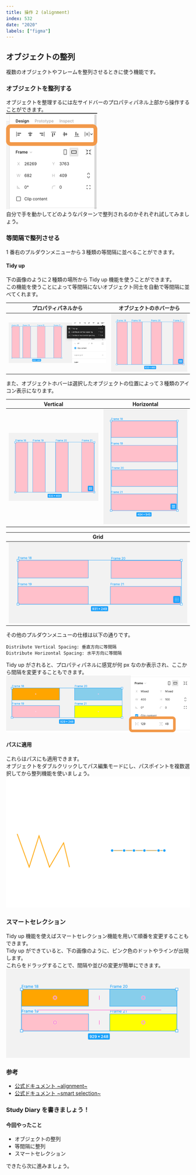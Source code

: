 ```yaml
---
title: 操作 2 (alignment)
index: 532
date: "2020"
labels: ["figma"]
---
```


## オブジェクトの整列

複数のオブジェクトやフレームを整列させるときに使う機能です。

### オブジェクトを整列する

オブジェクトを整理するには左サイドバーのプロパティパネル上部から操作することができます。  
![alignment](./img/alignment.png)  
自分で手を動かしてどのようなパターンで整列されるのかそれぞれ試してみましょう。

### 等間隔で整列させる

1 番右のプルダウンメニューから３種類の等間隔に並べることができます。

#### Tidy up

下の画像のように２種類の場所から Tidy up 機能を使うことができます。  
この機能を使うことによって等間隔にないオブジェクト同士を自動で等間隔に並べてくれます。

| プロパティパネルから          | オブジェクトのホバーから                    |
| ----------------------------- | ------------------------------------------- |
| ![tidy-up](./img/tidy-up.png) | ![tidy-hover-ver](./img/tidy-hover-ver.png) |

また、オブジェクトホバーは選択したオブジェクトの位置によって３種類のアイコン表示になります。

| Vertical                                    | Horizontal                                  |
| ------------------------------------------- | ------------------------------------------- |
| ![tidy-hover-ver](./img/tidy-hover-ver.png) | ![tidy-hover-hor](./img/tidy-hover-hor.png) |

| Grid                                          |
| --------------------------------------------- |
| ![tidy-hover-grid](./img/tidy-hover-grid.png) |

その他のプルダウンメニューの仕様は以下の通りです。

```
Distribute Vertical Spacing: 垂直方向に等間隔
Distribute Horizontal Spacing: 水平方向に等間隔
```

Tidy up がされると、プロパティパネルに感覚が何 px なのか表示され、ここから間隔を変更することもできます。
![gutter](./img/gutter.png)

#### パスに適用

これらはパスにも適用できます。  
オブジェクトをダブルクリックしてパス編集モードにし、パスポイントを複数選択してから整列機能を使いましょう。
![pass-alignment](./img/pass-alignment.png)

### スマートセレクション

Tidy up 機能を使えばスマートセレクション機能を用いて順番を変更することもできます。  
Tidy up ができていると、下の画像のように、ピンク色のドットやラインが出現します。  
これらをドラッグすることで、間隔や並びの変更が簡単にできます。
![smart-selection](./img/smart-selection.png)

### 参考

- [公式ドキュメント ~alignment~](https://help.figma.com/hc/en-us/articles/360039956914-Adjust-alignment-dimensions-rotation-and-position)
- [公式ドキュメント ~smart selection~](https://help.figma.com/hc/en-us/articles/360040450233-Arrange-objects-with-Smart-Selection)

### Study Diary を書きましょう！

#### 今回やったこと

- オブジェクトの整列
- 等間隔に整列
- スマートセレクション

できたら次に進みましょう。
